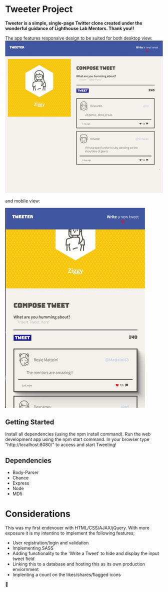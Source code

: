 # Tweeter Project

**Tweeter is a simple, single-page Twitter clone created under the wonderful guidance of Lighthouse Lab Mentors. Thank you!!**

The app features responsive design to be suited for both desktop view:
![Desktop version](https://github.com/ThnxZiggy/tweeter/blob/master/Docs/Tweeter%20Desktop.jpeg?raw=true)

and mobile view:

![Mobile version](https://github.com/ThnxZiggy/tweeter/blob/master/Docs/Tweeter%20Mobile.jpeg?raw=true)

## Getting Started

Install all dependencies (using the npm install command).
Run the web development app using the npm start command.
In your browser type "http://localhost:8080/" to access and start Tweeting!

## Dependencies
- Body-Parser
- Chance
- Express
- Node
- MD5 

# Considerations

This was my first endevouer with HTML/CSS/AJAX/jQuery. With more exposure it is my intentino to implement the following features;
- User registration/login and validation
- Implementing SASS
- Adding functionality to the 'Write a Tweet' to hide and display the input tweet field
- Linking this to a database and hosting this as its own production enviornment
- Implenting a count on the likes/shares/flagged icons

🐥
